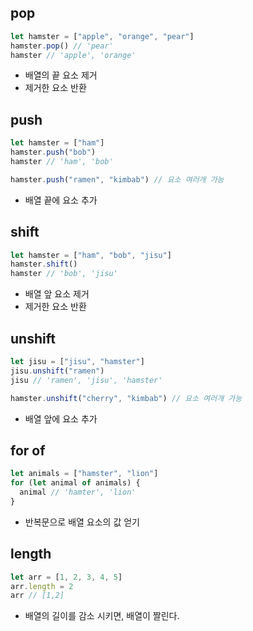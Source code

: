 ## pop

```js
let hamster = ["apple", "orange", "pear"]
hamster.pop() // 'pear'
hamster // 'apple', 'orange'
```

- 배열의 끝 요소 제거
- 제거한 요소 반환

## push

```js
let hamster = ["ham"]
hamster.push("bob")
hamster // 'ham', 'bob'
```

```js
hamster.push("ramen", "kimbab") // 요소 여러개 가능
```

- 배열 끝에 요소 추가

## shift

```js
let hamster = ["ham", "bob", "jisu"]
hamster.shift()
hamster // 'bob', 'jisu'
```

- 배열 앞 요소 제거
- 제거한 요소 반환

## unshift

```js
let jisu = ["jisu", "hamster"]
jisu.unshift("ramen")
jisu // 'ramen', 'jisu', 'hamster'
```

```js
hamster.unshift("cherry", "kimbab") // 요소 여러개 가능
```

- 배열 앞에 요소 추가

## for of

```js
let animals = ["hamster", "lion"]
for (let animal of animals) {
  animal // 'hamter', 'lion'
}
```

- 반복문으로 배열 요소의 값 얻기

## length

```js
let arr = [1, 2, 3, 4, 5]
arr.length = 2
arr // [1,2]
```

- 배열의 길이를 감소 시키면, 배열이 짤린다.
